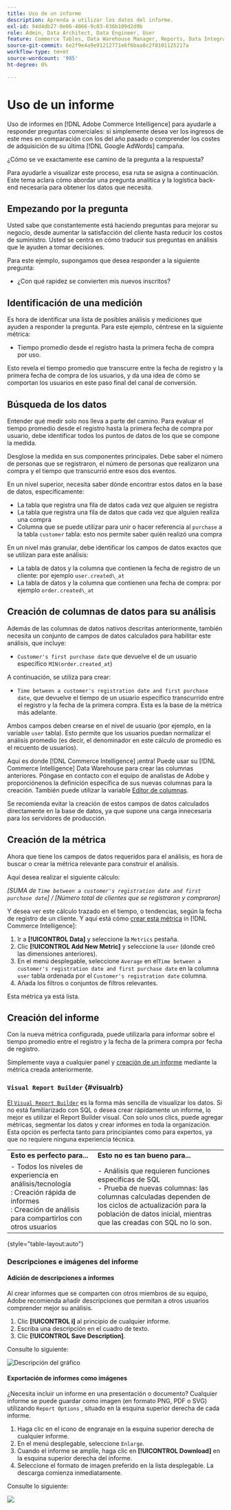 ```yaml
---
title: Uso de un informe
description: Aprenda a utilizar los datos del informe.
exl-id: 94d4db27-0e06-4066-9c03-036b109d2d9b
role: Admin, Data Architect, Data Engineer, User
feature: Commerce Tables, Data Warehouse Manager, Reports, Data Integration
source-git-commit: 6e2f9e4a9e91212771e6f6baa8c2f8101125217a
workflow-type: tm+mt
source-wordcount: '985'
ht-degree: 0%

---
```


# Uso de un informe

Uso de informes en [!DNL Adobe Commerce Intelligence] para ayudarle a responder preguntas comerciales: si simplemente desea ver los ingresos de este mes en comparación con los del año pasado o comprender los costes de adquisición de su última [!DNL Google AdWords] campaña.

¿Cómo se ve exactamente ese camino de la pregunta a la respuesta?

Para ayudarle a visualizar este proceso, esa ruta se asigna a continuación. Este tema aclara cómo abordar una pregunta analítica y la logística back-end necesaria para obtener los datos que necesita.

## Empezando por la pregunta

Usted sabe que constantemente está haciendo preguntas para mejorar su negocio, desde aumentar la satisfacción del cliente hasta reducir los costos de suministro. Usted se centra en cómo traducir sus preguntas en análisis que le ayuden a tomar decisiones.

Para este ejemplo, supongamos que desea responder a la siguiente pregunta:

* ¿Con qué rapidez se convierten mis nuevos inscritos?

## Identificación de una medición

Es hora de identificar una lista de posibles análisis y mediciones que ayuden a responder la pregunta. Para este ejemplo, céntrese en la siguiente métrica:

* Tiempo promedio desde el registro hasta la primera fecha de compra por uso.

Esto revela el tiempo promedio que transcurre entre la fecha de registro y la primera fecha de compra de los usuarios, y da una idea de cómo se comportan los usuarios en este paso final del canal de conversión.

## Búsqueda de los datos

Entender qué medir solo nos lleva a parte del camino. Para evaluar el tiempo promedio desde el registro hasta la primera fecha de compra por usuario, debe identificar todos los puntos de datos de los que se compone la medida.

Desglose la medida en sus componentes principales. Debe saber el número de personas que se registraron, el número de personas que realizaron una compra y el tiempo que transcurrió entre esos dos eventos.

En un nivel superior, necesita saber dónde encontrar estos datos en la base de datos, específicamente:

* La tabla que registra una fila de datos cada vez que alguien se registra
* La tabla que registra una fila de datos que cada vez que alguien realiza una compra
* Columna que se puede utilizar para unir o hacer referencia al `purchase` a la tabla `customer` tabla: esto nos permite saber quién realizó una compra

En un nivel más granular, debe identificar los campos de datos exactos que se utilizan para este análisis:

* La tabla de datos y la columna que contienen la fecha de registro de un cliente: por ejemplo `user.created\_at`
* La tabla de datos y la columna que contienen una fecha de compra: por ejemplo `order.created\_at`

## Creación de columnas de datos para su análisis

Además de las columnas de datos nativos descritas anteriormente, también necesita un conjunto de campos de datos calculados para habilitar este análisis, que incluye:

* `Customer's first purchase date` que devuelve el de un usuario específico `MIN(order.created_at`)

A continuación, se utiliza para crear:

* `Time between a customer's registration date and first purchase date`, que devuelve el tiempo de un usuario específico transcurrido entre el registro y la fecha de la primera compra. Esta es la base de la métrica más adelante.

Ambos campos deben crearse en el nivel de usuario (por ejemplo, en la variable `user` tabla). Esto permite que los usuarios puedan normalizar el análisis promedio (es decir, el denominador en este cálculo de promedio es el recuento de usuarios).

Aquí es donde [!DNL Commerce Intelligence] ¡entra! Puede usar su [!DNL Commerce Intelligence] Data Warehouse para crear las columnas anteriores. Póngase en contacto con el equipo de analistas de Adobe y proporciónenos la definición específica de sus nuevas columnas para la creación. También puede utilizar la variable [Editor de columnas](../../data-analyst/data-warehouse-mgr/creating-calculated-columns.md).

Se recomienda evitar la creación de estos campos de datos calculados directamente en la base de datos, ya que supone una carga innecesaria para los servidores de producción.

## Creación de la métrica

Ahora que tiene los campos de datos requeridos para el análisis, es hora de buscar o crear la métrica relevante para construir el análisis.

Aquí desea realizar el siguiente cálculo:


_[SUMA de `Time between a customer's registration date and first purchase date`] / [Número total de clientes que se registraron y compraron]_

Y desea ver este cálculo trazado en el tiempo, o tendencias, según la fecha de registro de un cliente. Y aquí está cómo [crear esta métrica](../../data-user/reports/ess-manage-data-metrics.md) in [!DNL Commerce Intelligence]:

1. Ir a **[!UICONTROL Data]** y seleccione la `Metrics` pestaña.
1. Clic **[!UICONTROL Add New Metric]** y seleccione la `user` (donde creó las dimensiones anteriores).
1. En el menú desplegable, seleccione `Average` en el`Time between a customer's registration date and first purchase date` en la columna `user` tabla ordenada por el `Customer's registration date`  columna.
1. Añada los filtros o conjuntos de filtros relevantes.

Esta métrica ya está lista.

## Creación del informe

Con la nueva métrica configurada, puede utilizarla para informar sobre el tiempo promedio entre el registro y la fecha de la primera compra por fecha de registro.

Simplemente vaya a cualquier panel y [creación de un informe](../../data-user/reports/ess-manage-data-metrics.md) mediante la métrica creada anteriormente.

### `Visual Report Builder` {#visualrb}

[El `Visual Report Builder`](../../data-user/reports/ess-rpt-build-visual.md) es la forma más sencilla de visualizar los datos. Si no está familiarizado con SQL o desea crear rápidamente un informe, lo mejor es utilizar el Report Builder visual. Con solo unos clics, puede agregar métricas, segmentar los datos y crear informes en toda la organización. Esta opción es perfecta tanto para principiantes como para expertos, ya que no requiere ninguna experiencia técnica.

|  |  |
|--- |--- |
| **Esto es perfecto para...** | **Esto no es tan bueno para...** |
| - Todos los niveles de experiencia en análisis/tecnología<br>: Creación rápida de informes<br>: Creación de análisis para compartirlos con otros usuarios | - Análisis que requieren funciones específicas de SQL<br>- Prueba de nuevas columnas: las columnas calculadas dependen de los ciclos de actualización para la población de datos inicial, mientras que las creadas con SQL no lo son. |

{style="table-layout:auto"}

### Descripciones e imágenes del informe

#### Adición de descripciones a informes

Al crear informes que se comparten con otros miembros de su equipo, Adobe recomienda añadir descripciones que permitan a otros usuarios comprender mejor su análisis.

1. Clic **[!UICONTROL i]** al principio de cualquier informe.
1. Escriba una descripción en el cuadro de texto.
1. Clic **[!UICONTROL Save Description]**.

Consulte lo siguiente:

![Descripción del gráfico](../../assets/Chart_Description.gif)

#### Exportación de informes como imágenes

¿Necesita incluir un informe en una presentación o documento? Cualquier informe se puede guardar como imagen (en formato PNG, PDF o SVG) utilizando `Report Options` , situado en la esquina superior derecha de cada informe.

1. Haga clic en el icono de engranaje en la esquina superior derecha de cualquier informe.
1. En el menú desplegable, seleccione `Enlarge`.
1. Cuando el informe se amplíe, haga clic en **[!UICONTROL Download]** en la esquina superior derecha del informe.
1. Seleccione el formato de imagen preferido en la lista desplegable. La descarga comienza inmediatamente.

Consulte lo siguiente:

![](../../assets/exp-rep-as-image.gif)
